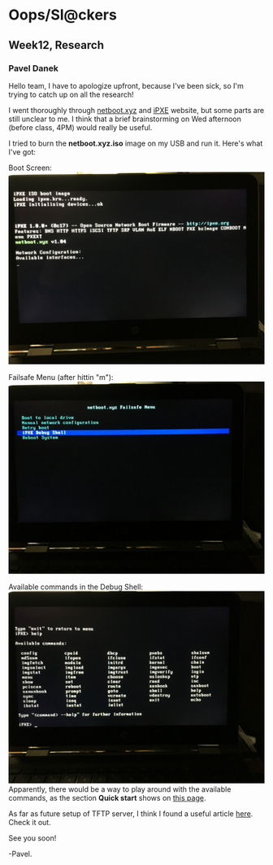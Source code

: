 # Oops/Sl@ckers
## Week12, Research
### Pavel Danek

Hello team,
I have to apologize upfront, because I've been sick, so I'm trying to catch up on all the research!

I went thoroughly through [netboot.xyz](https://netboot.xyz) and [iPXE](https://ipxe.org/start) website,
but some parts are still unclear to me. I think that a brief brainstorming on Wed afternoon (before class, 4PM) would really be useful.

I tried to burn the **netboot.xyz.iso** image on my USB and run it. Here's what I've got:

Boot Screen:
![Pic #1 - Boot screen](/Pics/IMG_7869.JPG)

Failsafe Menu (after hittin "m"):
![Pic #2 - Failsafe Menu (after hitting "m")](/Pics/IMG_7870.JPG)

Available commands in the Debug Shell:
![Pic #3 - Available commands](/Pics/IMG_7874.JPG)
Apparently, there would be a way to play around with the available commands, as the section **Quick start** shows on [this page](https://ipxe.org/start).

As far as future setup of TFTP server, I think I found a useful article [here](https://dynamicparallax.wordpress.com/2015/08/20/how-to-setup-raspberry-pi-as-a-tftp-server/). Check it out.

See you soon!

-Pavel.

